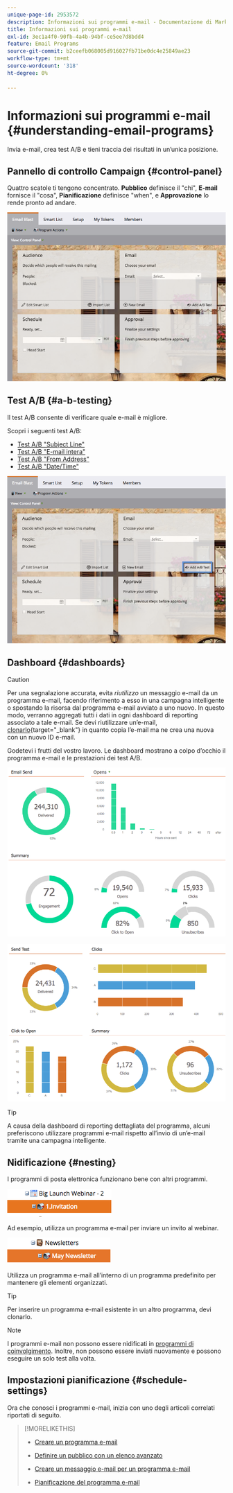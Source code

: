 ```yaml
---
unique-page-id: 2953572
description: Informazioni sui programmi e-mail - Documentazione di Marketo - Documentazione del prodotto
title: Informazioni sui programmi e-mail
exl-id: 3ec1a4f0-90fb-4a4b-94bf-ce5ee7d8bdd4
feature: Email Programs
source-git-commit: b2ceefb068005d916027fb71be0dc4e25849ae23
workflow-type: tm+mt
source-wordcount: '318'
ht-degree: 0%

---
```


# Informazioni sui programmi e-mail {#understanding-email-programs}

Invia e-mail, crea test A/B e tieni traccia dei risultati in un’unica posizione.

## Pannello di controllo Campaign {#control-panel}

Quattro scatole ti tengono concentrato. **Pubblico** definisce il &quot;chi&quot;, **E-mail** fornisce il &quot;cosa&quot;, **Pianificazione** definisce &quot;when&quot;, e **Approvazione** lo rende pronto ad andare.

![](assets/emailprogram.png)

## Test A/B {#a-b-testing}

Il test A/B consente di verificare quale e-mail è migliore.

Scopri i seguenti test A/B:

* [Test A/B &quot;Subject Line&quot;](/help/marketo/product-docs/email-marketing/email-programs/email-program-actions/email-test-a-b-test/use-subject-line-a-b-testing.md)
* [Test A/B &quot;E-mail intera&quot;](/help/marketo/product-docs/email-marketing/email-programs/email-program-actions/email-test-a-b-test/use-whole-email-a-b-testing.md)
* [Test A/B &quot;From Address&quot;](/help/marketo/product-docs/email-marketing/email-programs/email-program-actions/email-test-a-b-test/use-from-address-a-b-testing.md)
* [Test A/B &quot;Date/Time&quot;](/help/marketo/product-docs/email-marketing/email-programs/email-program-actions/email-test-a-b-test/use-date-time-a-b-testing.md)

![](assets/abtesthighlight.png)

## Dashboard {#dashboards}

>[!CAUTION]
>
>Per una segnalazione accurata, evita _riutilizzo_ un messaggio e-mail da un programma e-mail, facendo riferimento a esso in una campagna intelligente o spostando la risorsa dal programma e-mail avviato a uno nuovo. In questo modo, verranno aggregati tutti i dati in ogni dashboard di reporting associato a tale e-mail. Se devi riutilizzare un’e-mail, [clonarlo](/help/marketo/product-docs/core-marketo-concepts/programs/working-with-programs/clone-an-asset-in-a-program.md){target="_blank"} in quanto copia l’e-mail ma ne crea una nuova con un nuovo ID e-mail.

Godetevi i frutti del vostro lavoro. Le dashboard mostrano a colpo d’occhio il programma e-mail e le prestazioni dei test A/B.

![](assets/image2015-4-27-11-3a38-3a41.png)

![](assets/image2015-4-27-11-3a38-3a27.png)

>[!TIP]
>
>A causa della dashboard di reporting dettagliata del programma, alcuni preferiscono utilizzare programmi e-mail rispetto all’invio di un’e-mail tramite una campagna intelligente.

## Nidificazione {#nesting}

I programmi di posta elettronica funzionano bene con altri programmi.

![](assets/image2015-4-27-11-3a49-3a22.png)

Ad esempio, utilizza un programma e-mail per inviare un invito al webinar.

![](assets/image2015-4-27-12-3a20-3a40.png)

Utilizza un programma e-mail all’interno di un programma predefinito per mantenere gli elementi organizzati.

>[!TIP]
>
>Per inserire un programma e-mail esistente in un altro programma, devi clonarlo.

>[!NOTE]
>
>I programmi e-mail non possono essere nidificati in [programmi di coinvolgimento](/help/marketo/getting-started/quick-wins/drip-drip-nurture.md). Inoltre, non possono essere inviati nuovamente e possono eseguire un solo test alla volta.

## Impostazioni pianificazione {#schedule-settings}

Ora che conosci i programmi e-mail, inizia con uno degli articoli correlati riportati di seguito.

>[!MORELIKETHIS]
>
>* [Creare un programma e-mail](/help/marketo/product-docs/email-marketing/email-programs/creating-an-email-program/create-an-email-program.md)
>
>* [Definire un pubblico con un elenco avanzato](/help/marketo/product-docs/email-marketing/email-programs/managing-people-in-email-programs/define-an-audience-with-a-smart-list.md)
>* [Creare un messaggio e-mail per un programma e-mail](/help/marketo/product-docs/email-marketing/email-programs/email-program-actions/create-an-email-for-an-email-program.md)
>* [Pianificazione del programma e-mail](/help/marketo/product-docs/email-marketing/email-programs/email-program-actions/schedule-your-email-program.md)
